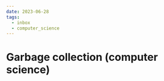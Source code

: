 ```yaml
---
date: 2023-06-28
tags:
  - inbox
  - computer_science
---
```


# Garbage collection (computer science)
